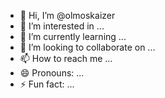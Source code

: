 - 👋 Hi, I’m @olmoskaizer
- 👀 I’m interested in ...
- 🌱 I’m currently learning ...
- 💞️ I’m looking to collaborate on ...
- 📫 How to reach me ...
- 😄 Pronouns: ...
- ⚡ Fun fact: ...

<!---
olmoskaizer/olmoskaizer is a ✨ special ✨ repository because its `README.md` (this file) appears on your GitHub profile.
You can click the Preview link to take a look at your changes.
--->
